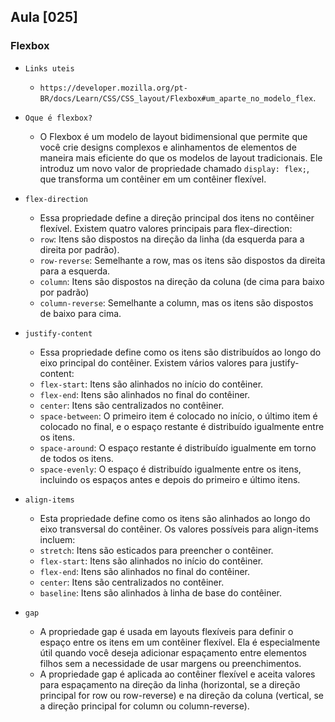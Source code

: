 ## Aula [025]

### Flexbox

- `Links uteis`
  - `https://developer.mozilla.org/pt-BR/docs/Learn/CSS/CSS_layout/Flexbox#um_aparte_no_modelo_flex`.

- `Oque é flexbox?`
  - O Flexbox é um modelo de layout bidimensional que permite que você crie designs complexos e alinhamentos de elementos de maneira mais eficiente do que os modelos de layout tradicionais. Ele introduz um novo valor de propriedade chamado `display: flex;`, que transforma um contêiner em um contêiner flexível.

- `flex-direction`
  - Essa propriedade define a direção principal dos itens no contêiner flexível. Existem quatro valores principais para flex-direction:
  - `row`: Itens são dispostos na direção da linha (da esquerda para a direita por padrão).
  - `row-reverse`: Semelhante a row, mas os itens são dispostos da direita para a esquerda.
  - `column`: Itens são dispostos na direção da coluna (de cima para baixo por padrão)
  - `column-reverse`: Semelhante a column, mas os itens são dispostos de baixo para cima.

- `justify-content`
  - Essa propriedade define como os itens são distribuídos ao longo do eixo principal do contêiner. Existem vários valores para justify-content:
  - `flex-start`: Itens são alinhados no início do contêiner.
  - `flex-end`: Itens são alinhados no final do contêiner.
  - `center`: Itens são centralizados no contêiner.
  - `space-between`: O primeiro item é colocado no início, o último item é colocado no final, e o espaço restante é distribuído igualmente entre os itens.
  - `space-around`: O espaço restante é distribuído igualmente em torno de todos os itens.
  - `space-evenly`: O espaço é distribuído igualmente entre os itens, incluindo os espaços antes e depois do primeiro e último itens.


- `align-items`
  - Esta propriedade define como os itens são alinhados ao longo do eixo transversal do contêiner. Os valores possíveis para align-items incluem:
  - `stretch`: Itens são esticados para preencher o contêiner.
  - `flex-start`: Itens são alinhados no início do contêiner.
  - `flex-end`: Itens são alinhados no final do contêiner.
  - `center`: Itens são centralizados no contêiner.
  - `baseline`: Itens são alinhados à linha de base do contêiner.

- `gap`
  - A propriedade gap é usada em layouts flexíveis para definir o espaço entre os itens em um contêiner flexível. Ela é especialmente útil quando você deseja adicionar espaçamento entre elementos filhos sem a necessidade de usar margens ou preenchimentos.
  - A propriedade gap é aplicada ao contêiner flexível e aceita valores para espaçamento na direção da linha (horizontal, se a direção principal for row ou row-reverse) e na direção da coluna (vertical, se a direção principal for column ou column-reverse).

